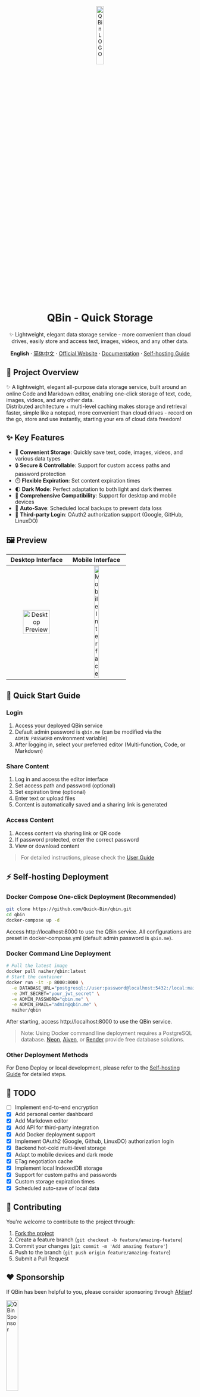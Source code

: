 <div align="center"><a name="readme-top"></a>
<img src="https://s3.tebi.io/lite/favicon.svg" width="20%" alt="QBin LOGO" title="QBin LOGO" />
<h1>QBin - Quick Storage</h1>

✨ Lightweight, elegant data storage service - more convenient than cloud drives, easily store and access text, images, videos, and any other data.

**English** · [简体中文](README.md) · [Official Website](https://qbin.me) · [Documentation](Docs/document.md) · [Self-hosting Guide](Docs/self-host.md)
</div>

## 📝 Project Overview
✨ A lightweight, elegant all-purpose data storage service, built around an online Code and Markdown editor, enabling one-click storage of text, code, images, videos, and any other data. <br/>
Distributed architecture + multi-level caching makes storage and retrieval faster, simple like a notepad, more convenient than cloud drives - record on the go, store and use instantly, starting your era of cloud data freedom!

## ✨ Key Features
- 🚀 **Convenient Storage**: Quickly save text, code, images, videos, and various data types
- 🔒 **Secure & Controllable**: Support for custom access paths and password protection
- ⏱️ **Flexible Expiration**: Set content expiration times
- 🌓 **Dark Mode**: Perfect adaptation to both light and dark themes
- 📱 **Comprehensive Compatibility**: Support for desktop and mobile devices
- 🔄 **Auto-Save**: Scheduled local backups to prevent data loss
- 🔑 **Third-party Login**: OAuth2 authorization support (Google, GitHub, LinuxDO)

## 🖼️ Preview
|                                       Desktop Interface                                         |                                     Mobile Interface                                      |
|:-------------------------------------------------------------------------------------:|:------------------------------------------------------------------------------------:|
| <img src="https://s3.tebi.io/lite/windows.png" alt="Desktop Preview" title="Desktop Preview" width="70%"> | <img src="https://s3.tebi.io/lite/mobile.png" alt="Mobile Interface" title="Mobile Interface" width="30%"> |

## 🚀 Quick Start Guide
### Login
1. Access your deployed QBin service
2. Default admin password is `qbin.me` (can be modified via the `ADMIN_PASSWORD` environment variable)
3. After logging in, select your preferred editor (Multi-function, Code, or Markdown)

### Share Content
1. Log in and access the editor interface
2. Set access path and password (optional)
3. Set expiration time (optional)
4. Enter text or upload files
5. Content is automatically saved and a sharing link is generated

### Access Content
1. Access content via sharing link or QR code
2. If password protected, enter the correct password
3. View or download content

> For detailed instructions, please check the [User Guide](https://qbin.me/r/document)

## ⚡ Self-hosting Deployment
### Docker Compose One-click Deployment (Recommended)
```bash
git clone https://github.com/Quick-Bin/qbin.git
cd qbin
docker-compose up -d
```
Access http://localhost:8000 to use the QBin service. All configurations are preset in docker-compose.yml (default admin password is `qbin.me`).

### Docker Command Line Deployment
```bash
# Pull the latest image
docker pull naiher/qbin:latest
# Start the container
docker run -it -p 8000:8000 \
  -e DATABASE_URL="postgresql://user:password@localhost:5432:/local:main?sslmode=require" \
  -e JWT_SECRET="your_jwt_secret" \
  -e ADMIN_PASSWORD="qbin.me" \
  -e ADMIN_EMAIL="admin@qbin.me" \
  naiher/qbin
```
After starting, access http://localhost:8000 to use the QBin service.

> Note: Using Docker command line deployment requires a PostgreSQL database. [Neon](https://neon.tech/), [Aiven](https://aiven.io/), or [Render](https://render.com/docs/deploy-mysql) provide free database solutions.

### Other Deployment Methods
For Deno Deploy or local development, please refer to the [Self-hosting Guide](Docs/self-host.md) for detailed steps.

## 🚀 TODO
- [ ] Implement end-to-end encryption
- [x] Add personal center dashboard
- [x] Add Markdown editor
- [x] Add API for third-party integration
- [x] Add Docker deployment support
- [x] Implement OAuth2 (Google, Github, LinuxDO) authorization login
- [x] Backend hot-cold multi-level storage
- [x] Adapt to mobile devices and dark mode
- [x] ETag negotiation cache
- [x] Implement local IndexedDB storage
- [x] Support for custom paths and passwords
- [x] Custom storage expiration times
- [x] Scheduled auto-save of local data

## 🤝 Contributing
You're welcome to contribute to the project through:
1. [Fork the project](https://github.com/Quick-Bin/Qbin/fork)
2. Create a feature branch (`git checkout -b feature/amazing-feature`)
3. Commit your changes (`git commit -m 'Add amazing feature'`)
4. Push to the branch (`git push origin feature/amazing-feature`)
5. Submit a Pull Request

## ❤ Sponsorship
If QBin has been helpful to you, please consider sponsoring through [Afdian](https://afdian.com/a/naihe)!

<a title="QBin Sponsor" href="https://afdian.com/a/naihe" target="_blank" rel="noopener">
  <img src=https://s3.tebi.io/lite/Sponsor.svg width=25% alt="QBin Sponsor" title="QBin Sponsor" />
</a>

## License
This project is open-sourced under the [GPL-3.0](LICENSE) license.